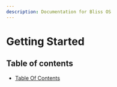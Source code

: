 ```yaml
---
description: Documentation for Bliss OS
---
```


# Getting Started

## Table of contents

* [Table Of Contents](https://github.com/BlissRoms-x86/docs/tree/892f08ef5cfd7923257be77f8e17979337bf710d/SUMMARY.md)

